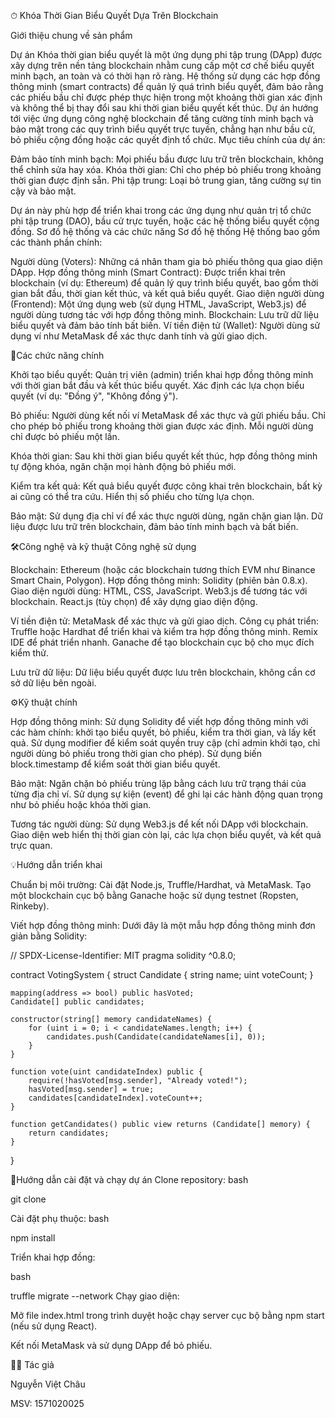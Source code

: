 ⏱ Khóa Thời Gian Biểu Quyết Dựa Trên Blockchain

Giới thiệu chung về sản phẩm

Dự án Khóa thời gian biểu quyết là một ứng dụng phi tập trung (DApp) được xây dựng trên nền tảng blockchain nhằm cung cấp một cơ chế biểu quyết minh bạch, an toàn và có thời hạn rõ ràng. Hệ thống sử dụng các hợp đồng thông minh (smart contracts) để quản lý quá trình biểu quyết, đảm bảo rằng các phiếu bầu chỉ được phép thực hiện trong một khoảng thời gian xác định và không thể bị thay đổi sau khi thời gian biểu quyết kết thúc. Dự án hướng tới việc ứng dụng công nghệ blockchain để tăng cường tính minh bạch và bảo mật trong các quy trình biểu quyết trực tuyến, chẳng hạn như bầu cử, bỏ phiếu cộng đồng hoặc các quyết định tổ chức.
Mục tiêu chính của dự án:

Đảm bảo tính minh bạch: Mọi phiếu bầu được lưu trữ trên blockchain, không thể chỉnh sửa hay xóa.
Khóa thời gian: Chỉ cho phép bỏ phiếu trong khoảng thời gian được định sẵn.
Phi tập trung: Loại bỏ trung gian, tăng cường sự tin cậy và bảo mật.

Dự án này phù hợp để triển khai trong các ứng dụng như quản trị tổ chức phi tập trung (DAO), bầu cử trực tuyến, hoặc các hệ thống biểu quyết cộng đồng.
Sơ đồ hệ thống và các chức năng
Sơ đồ hệ thống
Hệ thống bao gồm các thành phần chính:

Người dùng (Voters): Những cá nhân tham gia bỏ phiếu thông qua giao diện DApp.
Hợp đồng thông minh (Smart Contract): Được triển khai trên blockchain (ví dụ: Ethereum) để quản lý quy trình biểu quyết, bao gồm thời gian bắt đầu, thời gian kết thúc, và kết quả biểu quyết.
Giao diện người dùng (Frontend): Một ứng dụng web (sử dụng HTML, JavaScript, Web3.js) để người dùng tương tác với hợp đồng thông minh.
Blockchain: Lưu trữ dữ liệu biểu quyết và đảm bảo tính bất biến.
Ví tiền điện tử (Wallet): Người dùng sử dụng ví như MetaMask để xác thực danh tính và gửi giao dịch.



🚀Các chức năng chính

Khởi tạo biểu quyết:
Quản trị viên (admin) triển khai hợp đồng thông minh với thời gian bắt đầu và kết thúc biểu quyết.
Xác định các lựa chọn biểu quyết (ví dụ: "Đồng ý", "Không đồng ý").


Bỏ phiếu:
Người dùng kết nối ví MetaMask để xác thực và gửi phiếu bầu.
Chỉ cho phép bỏ phiếu trong khoảng thời gian được xác định.
Mỗi người dùng chỉ được bỏ phiếu một lần.


Khóa thời gian:
Sau khi thời gian biểu quyết kết thúc, hợp đồng thông minh tự động khóa, ngăn chặn mọi hành động bỏ phiếu mới.


Kiểm tra kết quả:
Kết quả biểu quyết được công khai trên blockchain, bất kỳ ai cũng có thể tra cứu.
Hiển thị số phiếu cho từng lựa chọn.


Bảo mật:
Sử dụng địa chỉ ví để xác thực người dùng, ngăn chặn gian lận.
Dữ liệu được lưu trữ trên blockchain, đảm bảo tính minh bạch và bất biến.



🛠️Công nghệ và kỹ thuật
Công nghệ sử dụng

Blockchain: Ethereum (hoặc các blockchain tương thích EVM như Binance Smart Chain, Polygon).
Hợp đồng thông minh: Solidity (phiên bản 0.8.x).
Giao diện người dùng: 
HTML, CSS, JavaScript.
Web3.js để tương tác với blockchain.
React.js (tùy chọn) để xây dựng giao diện động.


Ví tiền điện tử: MetaMask để xác thực và gửi giao dịch.
Công cụ phát triển:
Truffle hoặc Hardhat để triển khai và kiểm tra hợp đồng thông minh.
Remix IDE để phát triển nhanh.
Ganache để tạo blockchain cục bộ cho mục đích kiểm thử.


Lưu trữ dữ liệu: Dữ liệu biểu quyết được lưu trên blockchain, không cần cơ sở dữ liệu bên ngoài.

⚙Kỹ thuật chính

Hợp đồng thông minh:
Sử dụng Solidity để viết hợp đồng thông minh với các hàm chính: khởi tạo biểu quyết, bỏ phiếu, kiểm tra thời gian, và lấy kết quả.
Sử dụng modifier để kiểm soát quyền truy cập (chỉ admin khởi tạo, chỉ người dùng bỏ phiếu trong thời gian cho phép).
Sử dụng biến block.timestamp để kiểm soát thời gian biểu quyết.


Bảo mật:
Ngăn chặn bỏ phiếu trùng lặp bằng cách lưu trữ trạng thái của từng địa chỉ ví.
Sử dụng sự kiện (event) để ghi lại các hành động quan trọng như bỏ phiếu hoặc khóa thời gian.


Tương tác người dùng:
Sử dụng Web3.js để kết nối DApp với blockchain.
Giao diện web hiển thị thời gian còn lại, các lựa chọn biểu quyết, và kết quả trực quan.



💡Hướng dẫn triển khai

Chuẩn bị môi trường:
Cài đặt Node.js, Truffle/Hardhat, và MetaMask.
Tạo một blockchain cục bộ bằng Ganache hoặc sử dụng testnet (Ropsten, Rinkeby).


Viết hợp đồng thông minh:
Dưới đây là một mẫu hợp đồng thông minh đơn giản bằng Solidity:




// SPDX-License-Identifier: MIT
pragma solidity ^0.8.0;

contract VotingSystem {
    struct Candidate {
        string name;
        uint voteCount;
    }

    mapping(address => bool) public hasVoted;
    Candidate[] public candidates;

    constructor(string[] memory candidateNames) {
        for (uint i = 0; i < candidateNames.length; i++) {
            candidates.push(Candidate(candidateNames[i], 0));
        }
    }

    function vote(uint candidateIndex) public {
        require(!hasVoted[msg.sender], "Already voted!");
        hasVoted[msg.sender] = true;
        candidates[candidateIndex].voteCount++;
    }

    function getCandidates() public view returns (Candidate[] memory) {
        return candidates;
    }
}

📌Hướng dẫn cài đặt và chạy dự án
Clone repository:
bash




git clone <your-repo-url>

Cài đặt phụ thuộc:
bash




npm install

Triển khai hợp đồng:

bash




truffle migrate --network <network-name>
Chạy giao diện:

Mở file index.html trong trình duyệt hoặc chạy server cục bộ bằng npm start (nếu sử dụng React).

Kết nối MetaMask và sử dụng DApp để bỏ phiếu.

👨‍💻 Tác giả

Nguyễn Việt Châu

MSV: 1571020025

